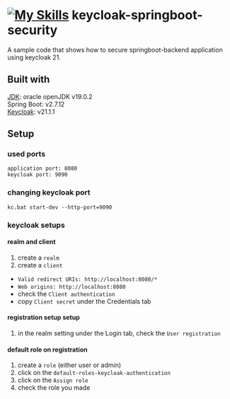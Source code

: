 # [![My Skills](https://skills.thijs.gg/icons?i=java)](https://skills.thijs.gg) keycloak-springboot-security
A sample code that shows how to secure springboot-backend application using keycloak 21.
## Built with
<a href="https://www.oracle.com/java/technologies/javase/jdk19-archive-downloads.html">JDK<a/>: oracle openJDK v19.0.2
<br/>
Spring Boot: v2.7.12
<br/>
<a href="https://github.com/keycloak/keycloak/releases/tag/21.1.1">Keycloak<a/>: v21.1.1
## Setup
### used ports
`application port: 8080`
<br/>
`keycloak port: 9090`
### changing keycloak port
```
kc.bat start-dev --http-port=9090
```
### keycloak setups
 #### realm and client
1. create a `realm`
2. create a `client`
 * `Valid redirect URIs: http://localhost:8080/*`
 * `Web origins: http://localhost:8080`
 * check the `Client authentication`
 * copy `Client secret` under the Credentials tab
#### registration setup setup
1. in the realm setting under the Login tab, check the `User registration`
#### default role on registration 
1. create a `role` (either user or admin)
2. click on the `default-roles-keycloak-authentication`
3. click on the `Assign role`
4. check the role you made
